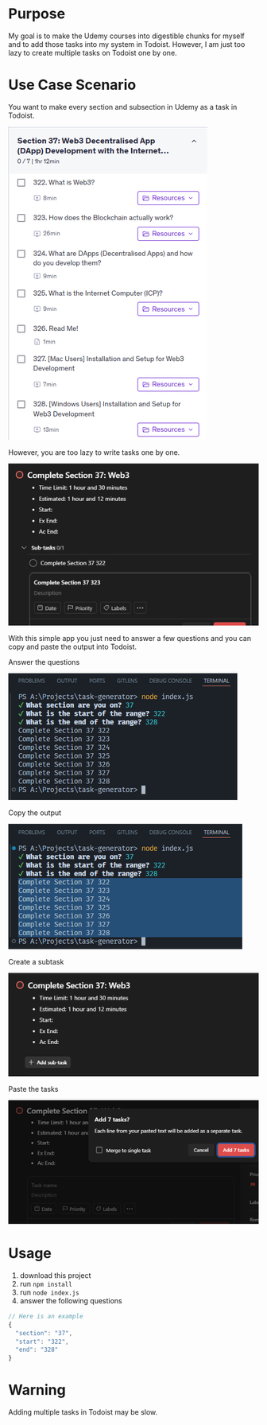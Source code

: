 # Purpose

My goal is to make the Udemy courses into digestible chunks for myself and to add those tasks into my system in Todoist. However, I am just too lazy to create multiple tasks on Todoist one by one.

# Use Case Scenario

You want to make every section and subsection in Udemy as a task in Todoist.

![alt text](/public/images/image.png)

However, you are too lazy to write tasks one by one.

![alt text](/public/images/image-1.png)

With this simple app you just need to answer a few questions and you can copy and paste the output into Todoist.

Answer the questions

![alt text](/public/images/image-2.png)

Copy the output

![alt text](/public/images/image-3.png)

Create a subtask

![alt text](/public/images/image-4.png)

Paste the tasks

![alt text](/public/images/image-5.png)

# Usage

1. download this project
2. run `npm install`
3. run `node index.js`
4. answer the following questions

```js
// Here is an example
{
  "section": "37",
  "start": "322",
  "end": "328"
}
```

# Warning

Adding multiple tasks in Todoist may be slow.
